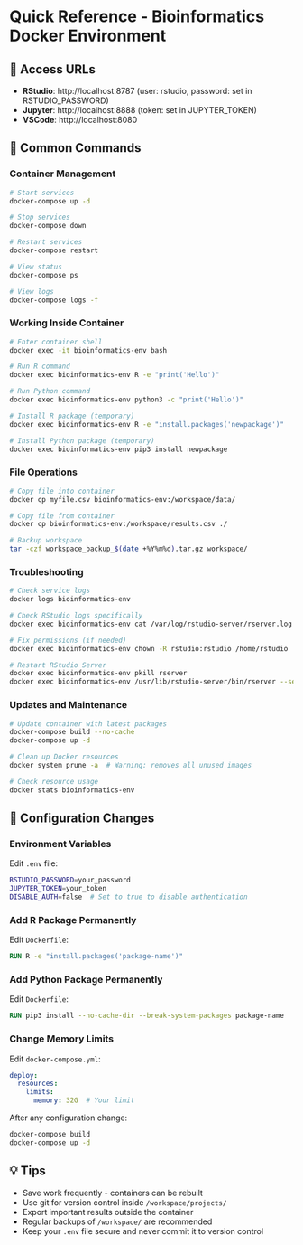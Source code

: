 # Quick Reference - Bioinformatics Docker Environment

## 🚀 Access URLs
- **RStudio**: http://localhost:8787 (user: rstudio, password: set in RSTUDIO_PASSWORD)
- **Jupyter**: http://localhost:8888 (token: set in JUPYTER_TOKEN)
- **VSCode**: http://localhost:8080

## 📝 Common Commands

### Container Management
```bash
# Start services
docker-compose up -d

# Stop services
docker-compose down

# Restart services
docker-compose restart

# View status
docker-compose ps

# View logs
docker-compose logs -f
```

### Working Inside Container
```bash
# Enter container shell
docker exec -it bioinformatics-env bash

# Run R command
docker exec bioinformatics-env R -e "print('Hello')"

# Run Python command
docker exec bioinformatics-env python3 -c "print('Hello')"

# Install R package (temporary)
docker exec bioinformatics-env R -e "install.packages('newpackage')"

# Install Python package (temporary)
docker exec bioinformatics-env pip3 install newpackage
```

### File Operations
```bash
# Copy file into container
docker cp myfile.csv bioinformatics-env:/workspace/data/

# Copy file from container
docker cp bioinformatics-env:/workspace/results.csv ./

# Backup workspace
tar -czf workspace_backup_$(date +%Y%m%d).tar.gz workspace/
```

### Troubleshooting
```bash
# Check service logs
docker logs bioinformatics-env

# Check RStudio logs specifically
docker exec bioinformatics-env cat /var/log/rstudio-server/rserver.log

# Fix permissions (if needed)
docker exec bioinformatics-env chown -R rstudio:rstudio /home/rstudio

# Restart RStudio Server
docker exec bioinformatics-env pkill rserver
docker exec bioinformatics-env /usr/lib/rstudio-server/bin/rserver --server-daemonize=0 --server-app-armor-enabled=0 &
```

### Updates and Maintenance
```bash
# Update container with latest packages
docker-compose build --no-cache
docker-compose up -d

# Clean up Docker resources
docker system prune -a  # Warning: removes all unused images

# Check resource usage
docker stats bioinformatics-env
```

## 🔧 Configuration Changes

### Environment Variables
Edit `.env` file:
```bash
RSTUDIO_PASSWORD=your_password
JUPYTER_TOKEN=your_token
DISABLE_AUTH=false  # Set to true to disable authentication
```

### Add R Package Permanently
Edit `Dockerfile`:
```dockerfile
RUN R -e "install.packages('package-name')"
```

### Add Python Package Permanently
Edit `Dockerfile`:
```dockerfile
RUN pip3 install --no-cache-dir --break-system-packages package-name
```

### Change Memory Limits
Edit `docker-compose.yml`:
```yaml
deploy:
  resources:
    limits:
      memory: 32G  # Your limit
```

After any configuration change:
```bash
docker-compose build
docker-compose up -d
```

## 💡 Tips
- Save work frequently - containers can be rebuilt
- Use git for version control inside `/workspace/projects/`
- Export important results outside the container
- Regular backups of `/workspace/` are recommended
- Keep your `.env` file secure and never commit it to version control

